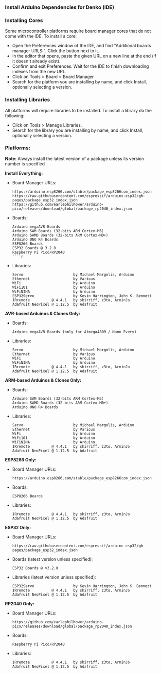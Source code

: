 ### Install Arduino Dependencies for Denko (IDE)

### Installing Cores

Some microcontroller platforms require board manager cores that do not come with the IDE. To install a core:
  * Open the Preferences window of the IDE, and find "Additional boards manager URLS:". Click the button next to it.
  * In the editor that opens, paste the given URL on a new line at the end (if it doesn't already exist).
  * Confirm and exit Preferences. Wait for the IDE to finish downloading indexes from the new URL.
  * Click on Tools > Board > Board Manager.
  * Search for the platform you are installing by name, and click Install, optionally selecting a version.

### Installing Libraries

All platforms will require libraries to be installed. To install a library do the following:
  * Click on Tools > Manage Libraries.
  * Search for the library you are installing by name, and click Install, optionally selecting a version.

### Platforms:

**Note:** Always install the latest version of a package unless its version number is specified

**Install Everything:**
  * Board Manager URLs:
    ````
    https://arduino.esp8266.com/stable/package_esp8266com_index.json
    https://raw.githubusercontent.com/espressif/arduino-esp32/gh-pages/package_esp32_index.json
    https://github.com/earlephilhower/arduino-pico/releases/download/global/package_rp2040_index.json
    ````
  * Boards:
    ````
    Arduino megaAVR Boards
    Arduino SAM Boards (32-bits ARM Cortex-M3)
    Arduino SAMD Boards (32-bits ARM Cortex-M0+)
    Arduino UNO R4 Boards
    ESP8266 Boards
    ESP32 Boards @ 3.2.0
    Raspberry Pi Pico/RP2040
    ````r
  * Libraries:
    ````
    Servo                       by Michael Margolis, Arduino
    Ethernet                    by Various
    WiFi                        by Arduino
    WiFi101                     by Arduino
    WiFiNINA                    by Arduino
    ESP32Servo                  by Kevin Harrington, John K. Bennett
    IRremote          @ 4.4.1   by shirriff, z3to, ArminJo
    Adafruit NeoPixel @ 1.12.5  by Adafruit
    ````

**AVR-based Arduinos & Clones Only:**
  * Boards:
    ````
    Arduino megaAVR Boards (only for Atmega4809 / Nano Every)
    ````
  * Libraries:
    ````
    Servo                       by Michael Margolis, Arduino
    Ethernet                    by Various
    WiFi                        by Arduino
    WiFiNINA                    by Arduino
    IRremote          @ 4.4.1   by shirriff, z3to, ArminJo
    Adafruit NeoPixel @ 1.12.5  by Adafruit
    ````

**ARM-based Arduinos & Clones Only:**
  * Boards:
    ````
    Arduino SAM Boards (32-bits ARM Cortex-M3)
    Arduino SAMD Boards (32-bits ARM Cortex-M0+)
    Arduino UNO R4 Boards
    ````
  * Libraries:
    ````
    Servo                       by Michael Margolis, Arduino
    Ethernet                    by Various
    WiFi                        by Arduino
    WiFi101                     by Arduino
    WiFiNINA                    by Arduino
    IRremote          @ 4.4.1   by shirriff, z3to, ArminJo
    Adafruit NeoPixel @ 1.12.5  by Adafruit
    ````

**ESP8266 Only:**
  * Board Manager URLs:
    ````
    https://arduino.esp8266.com/stable/package_esp8266com_index.json
    ````
  * Boards:
    ````
    ESP8266 Boards
    ````
  * Libraries:
    ````
    IRremote          @ 4.4.1   by shirriff, z3to, ArminJo
    Adafruit NeoPixel @ 1.12.5  by Adafruit
    ````

**ESP32 Only:**
  * Board Manager URLs:
    ````
    https://raw.githubusercontent.com/espressif/arduino-esp32/gh-pages/package_esp32_index.json
    ````
  * Boards (latest version unless specified):
    ````
    ESP32 Boards @ v3.2.0
    ````
  * Libraries (latest version unless specified):
    ````
    ESP32Servo                  by Kevin Harrington, John K. Bennett
    IRremote          @ 4.4.1   by shirriff, z3to, ArminJo
    Adafruit NeoPixel @ 1.12.5  by Adafruit
    ````

**RP2040 Only:**
  * Board Manager URLs:
    ````
    https://github.com/earlephilhower/arduino-pico/releases/download/global/package_rp2040_index.json
    ````
  * Boards:
    ````
    Raspberry Pi Pico/RP2040
    ````
  * Libraries:
    ````
    IRremote          @ 4.4.1   by shirriff, z3to, ArminJo
    Adafruit NeoPixel @ 1.12.5  by Adafruit
    ````
